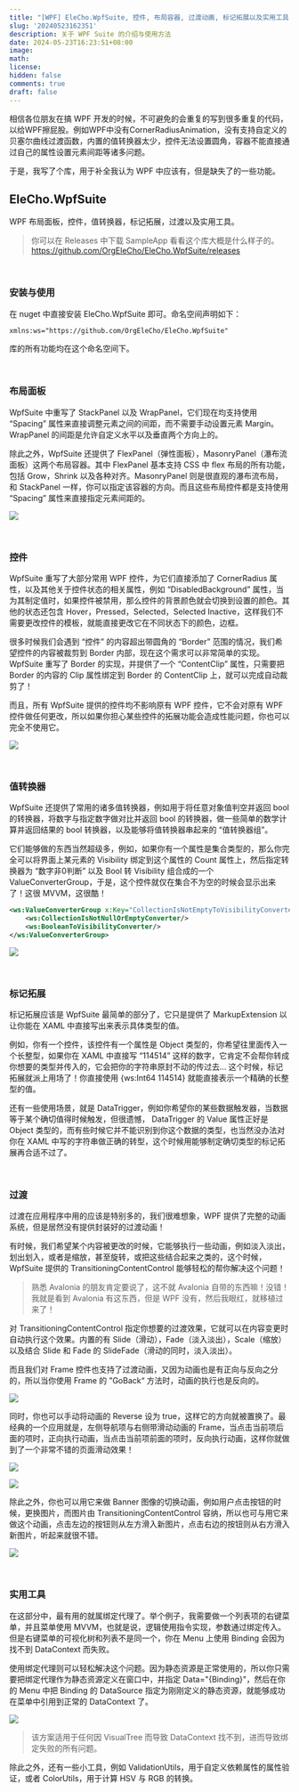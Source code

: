 ```yaml
---
title: "[WPF] EleCho.WpfSuite, 控件, 布局容器, 过渡动画, 标记拓展以及实用工具"
slug: '20240523162351'
description: 关于 WPF Suite 的介绍与使用方法
date: 2024-05-23T16:23:51+08:00
image: 
math: 
license: 
hidden: false
comments: true
draft: false
---
```


相信各位朋友在搞 WPF 开发的时候，不可避免的会重复的写到很多重复的代码，以给WPF擦屁股。例如WPF中没有CornerRadiusAnimation，没有支持自定义的贝塞尔曲线过渡函数，内置的值转换器太少，控件无法设置圆角，容器不能直接通过自己的属性设置元素间距等诸多问题。

于是，我写了个库，用于补全我认为 WPF 中应该有，但是缺失了的一些功能。

## EleCho.WpfSuite

WPF 布局面板，控件，值转换器，标记拓展，过渡以及实用工具。

> 你可以在 Releases 中下载 SampleApp 看看这个库大概是什么样子的。
> https://github.com/OrgEleCho/EleCho.WpfSuite/releases


<br/>

### 安装与使用

在 nuget 中直接安装 EleCho.WpfSuite 即可。命名空间声明如下：

```xml
xmlns:ws="https://github.com/OrgEleCho/EleCho.WpfSuite"
```

库的所有功能均在这个命名空间下。

<br/>

### 布局面板

WpfSuite 中重写了 StackPanel 以及 WrapPanel，它们现在均支持使用 “Spacing” 属性来直接调整元素之间的间距，而不需要手动设置元素 Margin。WrapPanel 的间距是允许自定义水平以及垂直两个方向上的。

除此之外，WpfSuite 还提供了 FlexPanel（弹性面板），MasonryPanel（瀑布流面板）这两个布局容器。其中 FlexPanel 基本支持 CSS 中 flex 布局的所有功能，包括 Grow，Shrink 以及各种对齐。MasonryPanel 则是很直观的瀑布流布局，和 StackPanel 一样，你可以指定该容器的方向。而且这些布局控件都是支持使用 “Spacing” 属性来直接指定元素间距的。

![](images/Pasted%20image%2020240523162903.png)


<br/>

### 控件

WpfSuite 重写了大部分常用 WPF 控件，为它们直接添加了 CornerRadius 属性，以及其他关于控件状态的相关属性，例如 “DisabledBackground” 属性，当为其制定值时，如果控件被禁用，那么控件的背景颜色就会切换到设置的颜色。其他的状态还包含 Hover，Pressed，Selected，Selected Inactive，这样我们不需要更改控件的模板，就能直接更改它在不同状态下的颜色，边框。

很多时候我们会遇到 “控件” 的内容超出带圆角的 “Border” 范围的情况，我们希望控件的内容被裁剪到 Border 内部，现在这个需求可以非常简单的实现。WpfSuite 重写了 Border 的实现，并提供了一个 “ContentClip” 属性，只需要把 Border 的内容的 Clip 属性绑定到 Border 的 ContentClip 上，就可以完成自动裁剪了！

而且，所有 WpfSuite 提供的控件均不影响原有 WPF 控件，它不会对原有 WPF 控件做任何更改，所以如果你担心某些控件的拓展功能会造成性能问题，你也可以完全不使用它。

![](images/Pasted%20image%2020240523162925.png)

<br/>

### 值转换器

WpfSuite 还提供了常用的诸多值转换器，例如用于将任意对象值判空并返回 bool 的转换器，将数字与指定数字做对比并返回 bool 的转换器，做一些简单的数学计算并返回结果的 bool 转换器，以及能够将值转换器串起来的 “值转换器组”。

它们能够做的东西当然超级多，例如，如果你有一个属性是集合类型的，那么你完全可以将界面上某元素的 Visibility 绑定到这个属性的 Count 属性上，然后指定转换器为 “数字非0判断” 以及 Bool 转 Visibility 组合成的一个 ValueConverterGroup，于是，这个控件就仅在集合不为空的时候会显示出来了！这很 MVVM，这很酷！

```xml
<ws:ValueConverterGroup x:Key="CollectionIsNotEmptyToVisibilityConverter">
    <ws:CollectionIsNotNullOrEmptyConverter/>
    <ws:BooleanToVisibilityConverter/>
</ws:ValueConverterGroup>
```


![](images/Pasted%20image%2020240523162944.png)

<br/>

### 标记拓展

标记拓展应该是 WpfSuite 最简单的部分了，它只是提供了 MarkupExtension 以让你能在 XAML 中直接写出来表示具体类型的值。

例如，你有一个控件，该控件有一个属性是 Object 类型的，你希望往里面传入一个长整型，如果你在 XAML 中直接写 “114514” 这样的数字，它肯定不会帮你转成你想要的类型并传入的，它会把你的字符串原封不动的传过去… 这个时候，标记拓展就派上用场了！你直接使用 {ws:Int64 114514} 就能直接表示一个精确的长整型的值。

还有一些使用场景，就是 DataTrigger，例如你希望你的某些数据触发器，当数据等于某个确切值得时候触发，但很遗憾， DataTrigger 的 Value 属性正好是 Object 类型的，而有些时候它并不能识别到你这个数据的类型，也当然没办法对你在 XAML 中写的字符串做正确的转型，这个时候用能够制定确切类型的标记拓展再合适不过了。

<br/>

### 过渡

过渡在应用程序中用的应该是特别多的，我们很难想象，WPF 提供了完整的动画系统，但是居然没有提供封装好的过渡动画！

有时候，我们希望某个内容被更改的时候，它能够执行一些动画，例如淡入淡出，划出划入，或者是缩放，甚至旋转，或把这些结合起来之类的，这个时候，WpfSuite 提供的 TransitioningContentControl 能够轻松的帮你解决这个问题！

> 熟悉 Avalonia 的朋友肯定要说了，这不就 Avalonia 自带的东西嘛！没错！我就是看到 Avalonia 有这东西，但是 WPF 没有，然后我眼红，就移植过来了！

对 TransitioningContentControl 指定你想要的过渡效果，它就可以在内容变更时自动执行这个效果。内置的有 Slide（滑动），Fade（淡入淡出），Scale（缩放）以及结合 Slide 和 Fade 的 SlideFade（滑动的同时，淡入淡出）。

而且我们对 Frame 控件也支持了过渡动画，又因为动画也是有正向与反向之分的，所以当你使用 Frame 的 ”GoBack“ 方法时，动画的执行也是反向的。

![](images/Pasted%20image%2020240523164142.png)


同时，你也可以手动将动画的 Reverse 设为 true，这样它的方向就被置换了。最经典的一个应用就是，左侧导航项与右侧带滑动动画的 Frame，当点击当前项后面的项时，正向执行动画，当点击当前项前面的项时，反向执行动画，这样你就做到了一个非常不错的页面滑动效果！

![](images/Pasted%20image%2020240523164633.png)

![](images/Pasted%20image%2020240523164706.png)

除此之外，你也可以用它来做 Banner 图像的切换动画，例如用户点击按钮的时候，更换图片，而图片由 TransitioningContentControl 容纳，所以也可与用它来做这个动画，点击左边的按钮则从左方滑入新图片，点击右边的按钮则从右方滑入新图片，听起来就很不错。

![](images/Pasted%20image%2020240523181634.png)

<br/>

### 实用工具

在这部分中，最有用的就属绑定代理了。举个例子，我需要做一个列表项的右键菜单，并且菜单使用 MVVM，也就是说，逻辑使用指令实现，参数通过绑定传入。但是右键菜单的可视化树和列表不是同一个，你在 Menu 上使用 Binding 会因为找不到 DataContext 而失败。

使用绑定代理则可以轻松解决这个问题。因为静态资源是正常使用的，所以你只需要把绑定代理作为静态资源定义在窗口中，并指定 Data="{Binding}"，然后在你的 Menu 中把 Binding 的 DataSource 指定为刚刚定义的静态资源，就能够成功在菜单中引用到正常的 DataContext 了。

![](images/Pasted%20image%2020240523163503.png)

> 该方案适用于任何因 VisualTree 而导致 DataContext 找不到，进而导致绑定失败的所有问题。

除此之外，还有一些小工具，例如 ValidationUtils，用于自定义依赖属性的属性验证，或者 ColorUtils，用于计算 HSV 与 RGB 的转换。
